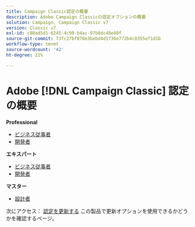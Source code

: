 ```yaml
---
title: Campaign Classic認定の概要
description: Adobe Campaign Classicの認定オプションの概要
solution: Campaign, Campaign Classic v7
version: Classic v7
exl-id: c80ad5d1-6245-4c99-b4ac-97b8dc48e80f
source-git-commit: 73fc27bf870e3bebd4d1736e772b4c8355ef1d1b
workflow-type: tm+mt
source-wordcount: '42'
ht-degree: 21%

---
```


# Adobe [!DNL Campaign Classic] 認定の概要

**Professional**

* [ビジネス従事者](/help/certifications/acc/acc-p-business.md) <!--AD0-E329-->
* [開発者](/help/certifications/acc/acc-p-developer.md) <!--AD0-E331-->

**エキスパート**

* [ビジネス従事者](/help/certifications/acc/acc-e-business.md) <!--AD0-E327-->
* [開発者](/help/certifications/acc/acc-e-developer.md) <!--AD0-E330-->

**マスター**

* [設計者](/help/certifications/acc/acc-m-developer.md) <!--AD0-E328-->

次にアクセス： [認定を更新する](/help/certifications/renew.md) この製品で更新オプションを使用できるかどうかを確認するページ。
